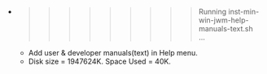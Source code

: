 * >>>>>>>>> Running inst-min-win-jwm-help-manuals-text.sh ...
  * Add user & developer manuals(text) in Help menu.
  * Disk size = 1947624K. Space Used = 40K.
